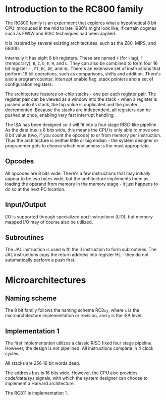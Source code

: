# Introduction to the RC800 family

The RC800 family is an experiment that explores what a hypothetical 8 bit CPU introduced in the mid to late 1980's might look like, if certain dogmas such as FWIW and RISC techniques had been applied. 

It is inspired by several existing architectures, such as the Z80, MIPS, and 68000.

Internally it has eight 8 bit registers. These are named ```F``` (for ```F```lag), ```T``` (```T```emporary), ```B```, ```C```, ```D```, ```E```, ```H```, and ```L```. They can also be combined to form four 16 bit register - , ```FT```, ```BC```, ```DE```, and ```HL```. There's an extensive set of instructions that perform 16 bit operations, such as comparisons, shifts and addition. There's also a program counter, interrupt enable flag, stack pointers and a set of configuration registers.

The architecture features on-chip stacks - one per each register pair. The register pair can be viewed as a window into the stack - when a register is pushed onto its stack, the top value is duplicated and the pointer decremented. Because the stacks are independent, all registers can be pushed at once, enabling very fast interrupt handling.

The ISA has been designed so it will fit into a four stage RISC-like pipeline. As the data bus is 8 bits wide, this means the CPU is only able to move one 8 bit value (two, if you count the opcode) to or from memory per instruction. Thus the architecture is neither little or big endian - the system designer or programmer gets to choose which endianness is the most appropriate.

## Opcodes
All opcodes are 8 bits wide. There's a few instructions that may initially appear to be two bytes wide, but the architecture implements them as loading the operand from memory in the memory stage - it just happens to do so at the next PC location.

## Input/Output
I/O is supported through specialized port instructions (LIO), but memory mapped I/O may of course also be utilized.

## Subroutines
The JAL instruction is used with the J instruction to form subroutines. The JAL instructions copy the return address into register HL - they do not automatically perform a push first.

# Microarchitectures

## Naming scheme
The 8 bit family follows the naming scheme RC8```xy```, where ```x``` is the microarchitecture implementation or revision, and ```y``` is the ISA level.

## Implementation 1
The first implementation utilizes a classic RISC fixed four stage pipeline. However, the design is *not* pipelined. All instructions complete in 4 clock cycles.

All stacks are 256 16 bit words deep.

The address bus is 16 bits wide. However, the CPU also provides code/data/sys signals, with which the system designer can choose to implement a Harvard architecture.

The RC811 is implementation 1.
